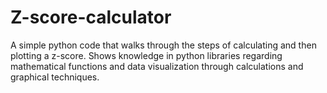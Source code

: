 # Z-score-calculator

A simple python code that walks through the steps of calculating and then plotting a z-score. Shows knowledge in python libraries regarding mathematical functions and data visualization through calculations and graphical techniques.
